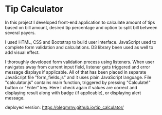 # Tip Calculator

In this project I developed front-end application to calculate amount of tips based on bill amount, desired tip percentage and option to split bill between several payers.

I used HTML, CSS and Bootstrap to build user interface. 
JavaScript used to complete form validation and calculations.
D3 library been used as well to add visual effect. 

I thoroughly developed form validation process using listeners. When user navigates away from current input field, listener gets triggered and error message displays if applicable.
All of that has been placed in separate JavaScript file "form_fields.js" and it uses plain JavaScript language. 
File "calculator.js" contains main function, triggered by pressing "Calculate!" button or "Enter" key. 
Here I check again if values are correct and displaying result along with badge (if applicable), or displaying alert message.

deployed version: https://olegmrnv.github.io/tip_calculator/
